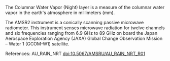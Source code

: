 The Columnar Water Vapor (Night) layer is a measure of the columnar water vapor in the earth's atmosphere in millimeters (mm).

The AMSR2 instrument is a conically scanning passive microwave radiometer. This instrument senses microwave radiation for twelve channels and six frequencies ranging from 6.9 GHz to 89 GHz on board the Japan Aerospace Exploration Agency (JAXA) Global Change Observation Mission – Water 1 (GCOM-W1) satellite.

References: AU_RAIN_NRT [doi:10.5067/AMSRU/AU_RAIN_NRT_R01](https://doi.org/10.5067/AMSRU/AU_RAIN_NRT_R01)